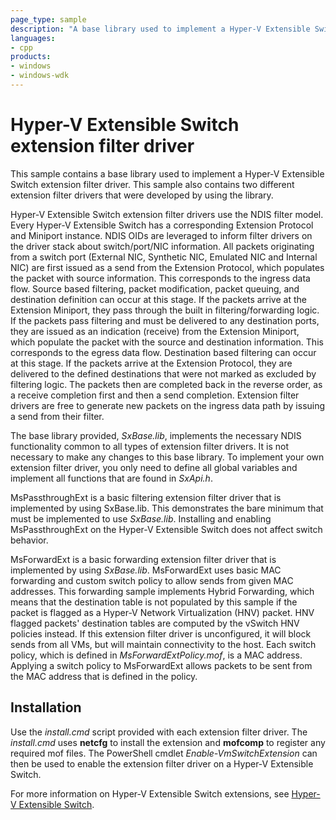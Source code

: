 ```yaml
---
page_type: sample
description: "A base library used to implement a Hyper-V Extensible Switch extension filter driver."
languages:
- cpp
products:
- windows
- windows-wdk
---
```




<!---
    name: Hyper-V Extensible Switch extension filter driver
    platform: WDM
    language: cpp
    category: Network
    description: A base library used to implement a Hyper-V Extensible Switch extension filter driver.
    samplefwlink: http://go.microsoft.com/fwlink/p/?LinkId=617913
--->

# Hyper-V Extensible Switch extension filter driver

This sample contains a base library used to implement a Hyper-V Extensible Switch extension filter driver. This sample also contains two different extension filter drivers that were developed by using the library.

Hyper-V Extensible Switch extension filter drivers use the NDIS filter model. Every Hyper-V Extensible Switch has a corresponding Extension Protocol and Miniport instance. NDIS OIDs are leveraged to inform filter drivers on the driver stack about switch/port/NIC information. All packets originating from a switch port (External NIC, Synthetic NIC, Emulated NIC and Internal NIC) are first issued as a send from the Extension Protocol, which populates the packet with source information. This corresponds to the ingress data flow. Source based filtering, packet modification, packet queuing, and destination definition can occur at this stage. If the packets arrive at the Extension Miniport, they pass through the built in filtering/forwarding logic. If the packets pass filtering and must be delivered to any destination ports, they are issued as an indication (receive) from the Extension Miniport, which populate the packet with the source and destination information. This corresponds to the egress data flow. Destination based filtering can occur at this stage. If the packets arrive at the Extension Protocol, they are delivered to the defined destinations that were not marked as excluded by filtering logic. The packets then are completed back in the reverse order, as a receive completion first and then a send completion. Extension filter drivers are free to generate new packets on the ingress data path by issuing a send from their filter.

The base library provided, *SxBase.lib*, implements the necessary NDIS functionality common to all types of extension filter drivers. It is not necessary to make any changes to this base library. To implement your own extension filter driver, you only need to define all global variables and implement all functions that are found in *SxApi.h*.

MsPassthroughExt is a basic filtering extension filter driver that is implemented by using SxBase.lib. This demonstrates the bare minimum that must be implemented to use *SxBase.lib*. Installing and enabling MsPassthroughExt on the Hyper-V Extensible Switch does not affect switch behavior.

MsForwardExt is a basic forwarding extension filter driver that is implemented by using *SxBase.lib*. MsForwardExt uses basic MAC forwarding and custom switch policy to allow sends from given MAC addresses. This forwarding sample implements Hybrid Forwarding, which means that the destination table is not populated by this sample if the packet is flagged as a Hyper-V Network Virtualization (HNV) packet. HNV flagged packets' destination tables are computed by the vSwitch HNV policies instead. If this extension filter driver is unconfigured, it will block sends from all VMs, but will maintain connectivity to the host. Each switch policy, which is defined in *MsForwardExtPolicy.mof*, is a MAC address. Applying a switch policy to MsForwardExt allows packets to be sent from the MAC address that is defined in the policy.

## Installation

Use the *install.cmd* script provided with each extension filter driver. The *install.cmd* uses **netcfg** to install the extension and **mofcomp** to register any required mof files. The PowerShell cmdlet *Enable-VmSwitchExtension* can then be used to enable the extension filter driver on a Hyper-V Extensible Switch.

For more information on Hyper-V Extensible Switch extensions, see [Hyper-V Extensible Switch](http://msdn.microsoft.com/en-us/library/windows/hardware/hh598161).
